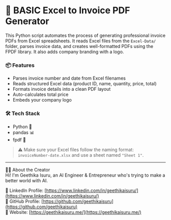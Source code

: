 # 🧾 BASIC Excel to Invoice PDF Generator

This Python script automates the process of generating professional invoice PDFs from Excel spreadsheets. It reads Excel files from the `Excel-Data/` folder, parses invoice data, and creates well-formatted PDFs using the FPDF library. It also adds company branding with a logo.

### 📦 Features
- Parses invoice number and date from Excel filenames
- Reads structured Excel data (product ID, name, quantity, price, total)
- Formats invoice details into a clean PDF layout
- Auto-calculates total price
- Embeds your company logo

### 🛠️ Tech Stack
- Python 🐍
- pandas 📊
- fpdf 📄

> ⚠️ Make sure your Excel files follow the naming format: `invoiceNumber-date.xlsx` and use a sheet named `"Sheet 1"`.

---

👨‍💻 About the Creator  
Hi! I'm Geethika Isuru, an AI Engineer & Entrepreneur who's trying to make a better world with AI.

💼 LinkedIn Profile: [https://www.linkedin.com/in/geethikaisuru/](https://www.linkedin.com/in/geethikaisuru/)  
📂 GitHub Profile:  [https://github.com/geethikaisuru](https://github.com/geethikaisuru)  
🛜 Website: [https://geethikaisuru.me/](https://geethikaisuru.me/)
